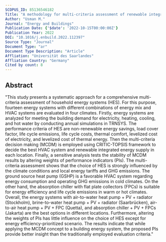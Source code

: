 ```yaml
---
SCOPUS_ID: 85136546182
Title: "A methodology for multi-criteria assessment of renewable integrated energy supply options and alternative HVAC systems in a household"
Author: "Usman M."
Journal: "Energy and Buildings"
Publication Date: {'$date': '2022-10-15T00:00:00Z'}
Publication Year: 2022
DOI: "10.1016/j.enbuild.2022.112397"
Source Type: "Journal"
Document Type: "ar"
Document Type Description: "Article"
Affliation: "Universität des Saarlandes"
Affliation Country: "Germany"
Cited by count: 8
---
```


## Abstract
"This study presents a systematic approach for a comprehensive multi-criteria assessment of household energy systems (HES). For this purpose, fourteen energy systems with different combinations of energy mix and HVAC systems are evaluated in four climates. Firstly, energy systems are analyzed for meeting the building demand for electricity, heating, cooling, and hot water by conducting annual simulations in TRNSYS. The performance criteria of HES are non-renewable energy savings, load cover factor, life cycle emissions, life cycle costs, thermal comfort, levelized cost of electricity, and levelized cost of thermal energy. Then the multi-criteria decision making (MCDM) is employed using CRITIC-TOPSIS framework to decide the best HVAC system and renewable integrated energy supply in each location. Finally, a sensitive analysis tests the stability of MCDM results by altering weights of performance indicators (PIs). The multi-criteria assessment shows that the choice of HES is strongly influenced by the climate conditions and local energy tariffs and GHG emissions. The ground source heat pump (GSHP) is a favorable HVAC system regarding energy consumption and operating GHG emissions in cold climates. On the other hand, the absorption chiller with flat plate collectors (FPCs) is suitable for energy efficiency and life cycle emissions in warm or hot climates. Overall, the energy systems with air-to-water heat pump + PV + radiator (Stockholm), brine-to-water heat pump + PV + radiator (Saarbrücken), air-to-air heat pump + PV + FPC (Quetta), and absorption chiller + PV + FPCs (Jakarta) are the best options in different locations. Furthermore, altering the weights of PIs has little influence on the choice of HES except for energy efficiency-prioritized scenario. The results indicate that while applying the MCDM concept to a building energy system, the proposed PIs provide better insight than the traditionally employed evaluation criteria."
